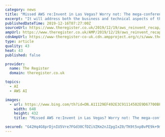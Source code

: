 ```yaml
---
category: news
title: "Missed AWS re:Invent in Las Vegas? Worry not: The mega-conference will be recapped in London next month"
excerpt: "It will address both the business and technical aspects of the AWS cloud, with tracks covering topics such as migration, security, machine learning, artificial intelligence, serverless computing, and more. AWS experts and partners will be on hand throughout to answer your burning questions about cloud computing and the hugely popular AWS platform."
publishedDateTime: 2019-12-16T07:27:00Z
sourceUrl: https://www.theregister.co.uk/2019/12/19/aws_reinvent_recap/
ampUrl: https://www.theregister.co.uk/AMP/2019/12/19/aws_reinvent_recap/
cdnAmpUrl: https://www-theregister-co-uk.cdn.ampproject.org/c/s/www.theregister.co.uk/AMP/2019/12/19/aws_reinvent_recap/
type: article
quality: 43
heat: 43
published: false

provider:
  name: The Register
  domain: theregister.co.uk

topics:
  - AI
  - AWS AI

images:
  - url: https://www.bing.com/th?id=ON.A11129EF492E3C91114502E9D67700BF
    width: 648
    height: 432
    title: "Missed AWS re:Invent in Las Vegas? Worry not: The mega-conference will be recapped in London next month"

secured: "G42Hq4G8prDjnIU5Vre7FGd30CfDZiVZKm2nJZpgIxZ0/TK9t5xpBvPE9k+9mltMG/ikl+XOHfo0ZD+9/219kzgVb5WpV4cYLpn+hrPHfGCGE+92LO7S0Zp32pqFiRLhco0djIrTyUu2NcKI66YfEER4+t6azvw8kQcm26RW1wpmWzhoxXrfrEZxJQV+uB88m+UZ+eChrGkG64yzClmjtUFOHLQiYKkBaqfseGFkH0nfyFPWRW7cmMpuiyQo73tYl62VD4VYKIb0rfAkuTg07w==;6ZH7Obt3xMi6PkXyWi9MPg=="
---
```


